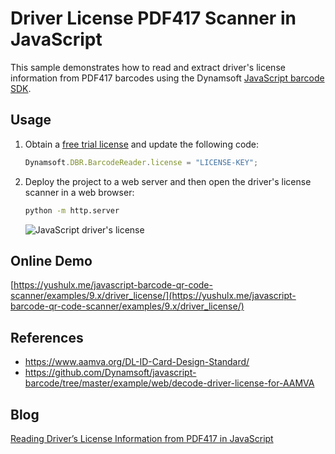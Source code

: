 # Driver License PDF417 Scanner in JavaScript
This sample demonstrates how to read and extract driver's license information from PDF417 barcodes using the Dynamsoft [JavaScript barcode SDK](https://www.dynamsoft.com/barcode-reader/sdk-javascript/).

## Usage
1. Obtain a [free trial license](https://www.dynamsoft.com/customer/license/trialLicense/?product=dcv&package=cross-platform) and update the following code:

    ```js
    Dynamsoft.DBR.BarcodeReader.license = "LICENSE-KEY";
    ```
    
2. Deploy the project to a web server and then open the driver's license scanner in a web browser:
    
    ```bash
    python -m http.server
    ``` 

    ![JavaScript driver's license](https://www.dynamsoft.com/codepool/wp-content/uploads/2020/06/javascript-driver-license.png)

## Online Demo
[https://yushulx.me/javascript-barcode-qr-code-scanner/examples/9.x/driver_license/](https://yushulx.me/javascript-barcode-qr-code-scanner/examples/9.x/driver_license/)

## References
- https://www.aamva.org/DL-ID-Card-Design-Standard/
- https://github.com/Dynamsoft/javascript-barcode/tree/master/example/web/decode-driver-license-for-AAMVA

## Blog
[Reading Driver’s License Information from PDF417 in JavaScript](https://www.dynamsoft.com/codepool/javascript-driver-license-pdf417-web.html)
